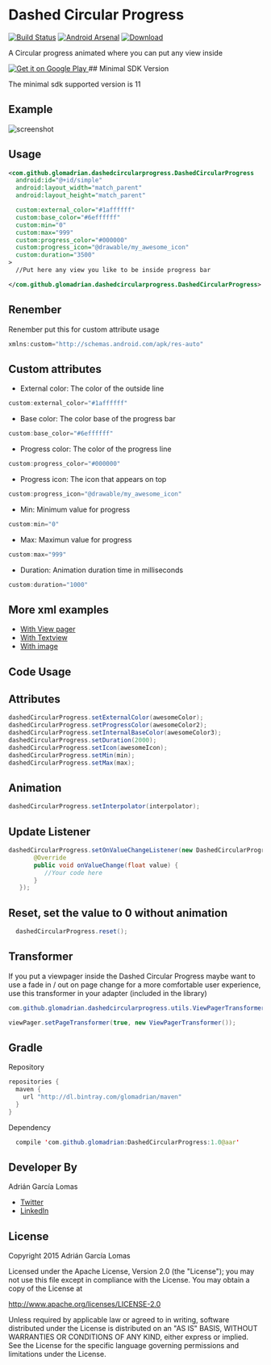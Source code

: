 Dashed Circular Progress
==
[![Build Status](https://travis-ci.org/glomadrian/dashed-circular-progress.svg?branch=master)](https://travis-ci.org/glomadrian/dashed-circular-progress)
[![Android Arsenal](https://img.shields.io/badge/Android%20Arsenal-Dashed%20Circular%20Progress-brightgreen.svg?style=flat)](https://android-arsenal.com/details/1/1513)
[ ![Download](https://api.bintray.com/packages/glomadrian/maven/DashedCircularProgress/images/download.svg) ](https://bintray.com/glomadrian/maven/DashedCircularProgress/_latestVersion)

A Circular progress animated where you can put any view inside

<a href="https://play.google.com/store/apps/details?id=com.github.glomadrian.dashedprogressbar.demo">
  <img alt="Get it on Google Play"
       src="https://developer.android.com/images/brand/en_generic_rgb_wo_45.png" />
</a>
## Minimal SDK Version

The minimal sdk supported version is 11

Example
------------

![screenshot](./art/sample.gif "Sample")

Usage
------------

``` xml
<com.github.glomadrian.dashedcircularprogress.DashedCircularProgress
  android:id="@+id/simple"
  android:layout_width="match_parent"
  android:layout_height="match_parent"  

  custom:external_color="#1affffff"
  custom:base_color="#6effffff"
  custom:min="0"
  custom:max="999"
  custom:progress_color="#000000"
  custom:progress_icon="@drawable/my_awesome_icon"
  custom:duration="3500"
>
  //Put here any view you like to be inside progress bar

</com.github.glomadrian.dashedcircularprogress.DashedCircularProgress>

```
Renember
------------
Renember put this for custom attribute usage

``` java
xmlns:custom="http://schemas.android.com/apk/res-auto"

```
Custom attributes
------------
* External color: The color of the outside line

``` java
custom:external_color="#1affffff"

```
* Base color: The color base of the progress bar

``` java
custom:base_color="#6effffff"

```

* Progress color: The color of the progress line

``` java
custom:progress_color="#000000"

```

* Progress icon: The icon that appears on top

``` java
custom:progress_icon="@drawable/my_awesome_icon"

```

* Min: Minimum value for progress


``` java
custom:min="0"
```
* Max: Maximun value for progress

``` java
custom:max="999"
```
* Duration: Animation duration time in milliseconds

``` java
custom:duration="1000"
```
More xml examples
------------
* [With View pager](https://github.com/glomadrian/dashed-circular-progress/blob/master/app%2Fsrc%2Fmain%2Fres%2Flayout%2Fdragon_ball.xml)
* [With Textview](https://github.com/glomadrian/dashed-circular-progress/blob/master/app%2Fsrc%2Fmain%2Fres%2Flayout%2Fsimple.xml)
* [With image](https://github.com/glomadrian/dashed-circular-progress/blob/master/app%2Fsrc%2Fmain%2Fres%2Flayout%2Fsize.xml)


## Code Usage

Attributes
------------

```java
dashedCircularProgress.setExternalColor(awesomeColor);
dashedCircularProgress.setProgressColor(awesomeColor2);
dashedCircularProgress.setInternalBaseColor(awesomeColor3);
dashedCircularProgress.setDuration(2000);
dashedCircularProgress.setIcon(awesomeIcon);
dashedCircularProgress.setMin(min);
dashedCircularProgress.setMax(max);

```


Animation
------------
```java
dashedCircularProgress.setInterpolator(interpolator);

```

Update Listener
------------
```java
dashedCircularProgress.setOnValueChangeListener(new DashedCircularProgress.OnValueChangeListener() {
       @Override
       public void onValueChange(float value) {
          //Your code here
       }
   });

```

Reset, set the value to 0 without animation
------------
```java
  dashedCircularProgress.reset();
  ```


Transformer
------------

If you put a viewpager inside the Dashed Circular Progress maybe want to use a fade in / out on page change for a more comfortable user experience, use this transformer in your adapter (included in the library)

```java
com.github.glomadrian.dashedcircularprogress.utils.ViewPagerTransformer

viewPager.setPageTransformer(true, new ViewPagerTransformer());
```

Gradle
------------

Repository
```java
repositories {
  maven {
    url "http://dl.bintray.com/glomadrian/maven"
  }
}
```

Dependency
```java
  compile 'com.github.glomadrian:DashedCircularProgress:1.0@aar'
```
Developer By
------------


Adrián García Lomas

* [Twitter](https://twitter.com/glomadrian)
* [LinkedIn](https://es.linkedin.com/in/glomadrian )


License
-------

Copyright 2015 Adrián García Lomas

Licensed under the Apache License, Version 2.0 (the "License");
you may not use this file except in compliance with the License.
You may obtain a copy of the License at

http://www.apache.org/licenses/LICENSE-2.0

Unless required by applicable law or agreed to in writing, software
distributed under the License is distributed on an "AS IS" BASIS,
WITHOUT WARRANTIES OR CONDITIONS OF ANY KIND, either express or implied.
See the License for the specific language governing permissions and
limitations under the License.
